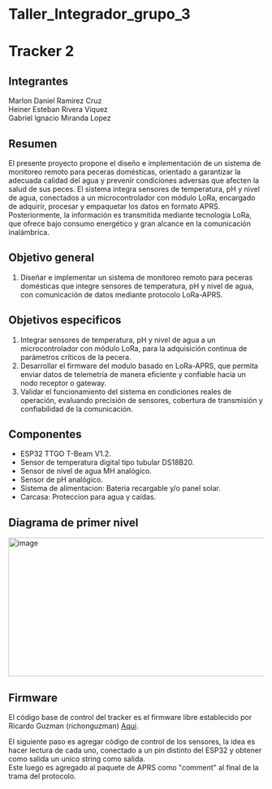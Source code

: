 # Taller_Integrador_grupo_3

# Tracker 2

## Integrantes
Marlon Daniel Ramírez Cruz\
Heiner Esteban Rivera Víquez\
Gabriel Ignacio Miranda Lopez

## Resumen

El presente proyecto propone el diseño e implementación de un sistema de monitoreo remoto para peceras domésticas, orientado a garantizar la adecuada calidad del agua y prevenir condiciones adversas que afecten la salud de sus peces. El sistema integra sensores de temperatura, pH y nivel de agua, conectados a un microcontrolador con módulo LoRa, encargado de adquirir, procesar y empaquetar los datos en formato APRS. Posteriormente, la información es transmitida mediante tecnología LoRa, que ofrece bajo consumo energético y gran alcance en la comunicación inalámbrica.

## Objetivo general
1. Diseñar e implementar un sistema de monitoreo remoto para peceras domésticas que integre sensores de temperatura, pH y nivel de agua, con comunicación de datos mediante protocolo LoRa-APRS.

## Objetivos especificos
1. Integrar sensores de temperatura, pH y nivel de agua a un microcontrolador con módulo LoRa, para la adquisición continua de parámetros críticos de la pecera.
2. Desarrollar el firmware del modulo basado en LoRa-APRS, que permita enviar datos de telemetría de manera eficiente y confiable hacia un nodo receptor o gateway.
3. Validar el funcionamiento del sistema en condiciones reales de operación, evaluando precisión de sensores, cobertura de transmisión y confiabilidad de la comunicación.

## Componentes

- ESP32 TTGO T-Beam V1.2.
- Sensor de temperatura digital tipo tubular DS18B20.
- Sensor de nivel de agua MH analógico.
- Sensor de pH analógico.
- Sistema de alimentacion: Bateria recargable y/o panel solar.
- Carcasa: Proteccion para agua y caídas.

## Diagrama de primer nivel

<img width="1222" height="273" alt="image" src="https://github.com/user-attachments/assets/7b5fdaaa-5dd2-4227-8c7f-71955ac1f349" />

## Firmware

El código base de control del tracker es el firmware libre establecido por Ricardo Guzman (richonguzman) [Aqui](https://github.com/richonguzman/LoRa_APRS_Tracker/tree/main).

El siguiente paso es agregar código de control de los sensores, la idea es hacer lectura de cada uno, conectado a un pin distinto del ESP32 y obtener como salida un unico string como salida.\
Este luego es agregado al paquete de APRS como "comment" al final de la trama del protocolo.

